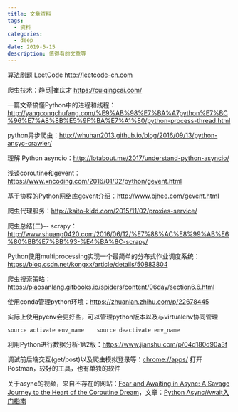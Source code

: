 ```yaml
---
title: 文章资料
tags:
  - 资料
categories:
  - deep
date: 2019-5-15
description: 值得看的文章等
---
```

算法刷题 LeetCode http://leetcode-cn.com

爬虫技术：静觅|崔庆才 https://cuiqingcai.com/

一篇文章搞懂Python中的进程和线程：http://yangcongchufang.com/%E9%AB%98%E7%BA%A7python%E7%BC%96%E7%A8%8B%E5%9F%BA%E7%A1%80/python-process-thread.html

python异步爬虫：http://whuhan2013.github.io/blog/2016/09/13/python-ansyc-crawler/

理解 Python asyncio：http://lotabout.me/2017/understand-python-asyncio/

浅谈coroutine和gevent：https://www.xncoding.com/2016/01/02/python/gevent.html

基于协程的Python网络库gevent介绍：http://www.bjhee.com/gevent.html

爬虫代理服务：http://kaito-kidd.com/2015/11/02/proxies-service/

爬虫总结(二)-- scrapy：http://www.shuang0420.com/2016/06/12/%E7%88%AC%E8%99%AB%E6%80%BB%E7%BB%93-%E4%BA%8C-scrapy/

Python使用multiprocessing实现一个最简单的分布式作业调度系统：https://blog.csdn.net/kongxx/article/details/50883804

爬虫搜索策略：https://piaosanlang.gitbooks.io/spiders/content/06day/section6.6.html

~~使用conda管理python环境~~：https://zhuanlan.zhihu.com/p/22678445

实际上使用pyenv会更好些，可以管理python版本以及与virtualenv协同管理

```
source activate env_name    source deactivate env_name
```


利用Python进行数据分析·第2版：https://www.jianshu.com/p/04d180d90a3f

调试前后端交互(get/post)以及爬虫模拟登录等：[chrome://apps/](chrome://apps/) 打开Postman，较好的工具，也有单独的软件

关于async的视频，来自不存在的网站：[Fear and Awaiting in Async: A Savage Journey to the Heart of the Coroutine Dream](https://www.youtube.com/watch?v=E-1Y4kSsAFc)，文章：[Python Async/Await入门指南](https://zhuanlan.zhihu.com/p/27258289)
